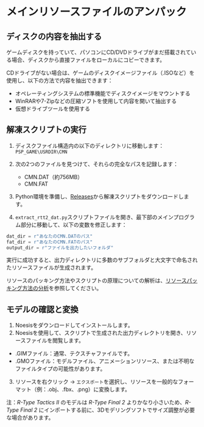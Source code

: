 # メインリソースファイルのアンパック

## ディスクの内容を抽出する

ゲームディスクを持っていて、パソコンにCD/DVDドライブがまだ搭載されている場合、ディスクから直接ファイルをローカルにコピーできます。

CDドライブがない場合は、ゲームのディスクイメージファイル（.ISOなど）を使用し、以下の方法で内容を抽出できます：

- オペレーティングシステムの標準機能でディスクイメージをマウントする
- WinRARや7-Zipなどの圧縮ソフトを使用して内容を開いて抽出する
- 仮想ドライブツールを使用する

## 解凍スクリプトの実行

1. ディスクファイル構造内の以下のディレクトリに移動します：`PSP_GAME\USRDIR\CMN`
2. 次の2つのファイルを見つけて、それらの完全なパスを記録します：
   - CMN.DAT（約756MB）
   - CMN.FAT

3. Python環境を準備し、[Releases](https://github.com/BLACKujira/RTF2ModdingGuide/releases)から解凍スクリプトをダウンロードします。

4. `extract_rtt2_dat.py`スクリプトファイルを開き、最下部のメインプログラム部分に移動して、以下の変数を修正します：

```python
dat_dir = r"あなたのCMN.DATのパス"
fat_dir = r"あなたのCMN.FATのパス"
output_dir = r"ファイルを出力したいフォルダ"
```

実行に成功すると、出力ディレクトリに多数のサブフォルダと大文字で命名されたリソースファイルが生成されます。

リソースのパッキング方法やスクリプトの原理についての解析は、[リソースパッキング方法の分析](./リソースパック方式の分析.md)を参照してください。

## モデルの確認と変換

1. Noesisをダウンロードしてインストールします。
2. Noesisを使用して、スクリプトで生成された出力ディレクトリを開き、リソースファイルを閲覧します。
- .GIMファイル：通常、テクスチャファイルです。
- .GMOファイル：モデルファイル、アニメーションリソース、または不明なファイルタイプの可能性があります。
3. リソースを右クリック → `エクスポート`を選択し、リソースを一般的なフォーマット（例：.obj、.fbx、.png）に変換します。

注：*R-Type Tactics II* のモデルは *R-Type Final 2* よりかなり小さいため、*R-Type Final 2* にインポートする前に、3Dモデリングソフトでサイズ調整が必要な場合があります。

